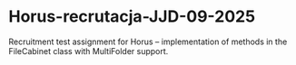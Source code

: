 # Horus-recrutacja-JJD-09-2025
Recruitment test assignment for Horus – implementation of methods in the FileCabinet class with MultiFolder support.
